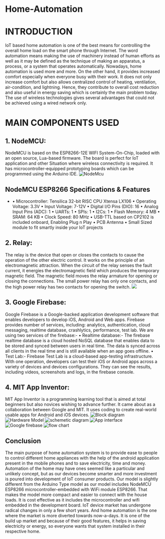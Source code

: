 # Home-Automation

# INTRODUCTION
IoT based home automation is one of the best means for controlling the overall home load on the smart phone through Internet. The word automation means making the use of machinery instead of human efforts as well as it may be defined as the technique of making an apparatus, a process, or a system that operates automatically.
Nowadays, home automation is used more and more. On the other hand, it provides increased comfort especially when everyone busy with their work. It does not only increase comfort but also allows centralized control of heating, ventilation, air-condition, and lightning. Hence, they contribute to overall cost reduction and also useful in energy saving which is certainly the main problem today.
The use of wireless technologies gives several advantages that could not be achieved using a wired network only.

# MAIN COMPONENTS USED
## 1. NodeMCU:
 NodeMCU is based on the ESP8266-12E WIFI System-On-Chip, loaded with an open source, Lua-based firmware. The board is perfect for IoT application and other Situation where wireless connectivity is required. It has microcontroller-equipped prototyping boards which can be programmed using the Arduino IDE.
![NodeMcu](https://i.imgur.com/9K9bggy.png)

## NodeMCU ESP8266 Specifications & Features

*  • Microcontroller: Tensilica 32-bit RISC CPU Xtensa LX106 • Operating Voltage: 3.3V • Input Voltage: 7-12V • Digital I/O Pins (DIO): 16 • Analog Input Pins (ADC): 1 • UARTs: 1 • SPIs: 1 • I2Cs: 1 • Flash Memory: 4 MB • SRAM: 64 KB • Clock Speed: 80 MHz • USB-TTL based on CP2102 is included onboard, Enabling Plug n Play • PCB Antenna • Small Sized module to fit smartly inside your IoT projects


## 2. Relay: 
The relay is the device that open or closes the contacts to cause the operation of the other electric control. It works on the principle of an electromagnetic attraction. When the circuit of the relay senses the fault current, it energies the electromagnetic field which produces the temporary magnetic field. The magnetic field moves the relay armature for opening or closing the connections. The small power relay has only one contacts, and the high power relay has two contacts for opening the switch.
![](https://i.imgur.com/vOwX7WA.png)

## 3. Google Firebase:
 Google Firebase is a Google-backed application development software that enables developers to develop iOS, Android and Web apps. Firebase provides number of services, including: analytics, authentication, cloud messaging, realtime database, crashlytics, performance, test lab.
We are using two services of the firebase:-
• Realtime database:- The firebase realtime database is a cloud hosted NoSQL database that enables data to be stored and synced between users in real time. The data is synced across all clients in the real time and is still available when an app goes offline.
• Test Lab:- Firebase Test Lab is a cloud-based app-testing infrastructure. With one operation, developers can test their iOS or Android apps across a variety of devices and devices configurations. They can see the results, including videos, screenshots and logs, in the firebase console.
## 4. MIT App Inventor:
 MIT App Inventor is a programming learning tool that is aimed at total beginners but also novices wishing to advance further. It came about as a collaboration between Google and MIT. It uses coding to create real-world usable apps for Android and iOS devices.
![Block diagram](https://i.imgur.com/qTqJT4M.png)
![Hardware Model](https://i.imgur.com/UEDJc80.png)
![schemetic diagram](https://i.imgur.com/Jz7t4Jt.png)
![App interface](https://i.imgur.com/EzIn5aS.png)
![Google firebase](https://i.imgur.com/6OPXm1M.png)
![flow chart](https://i.imgur.com/D1PsUCl.png.png)
## Conclusion
The main purpose of home automation system is to provide ease to people to control different home appliances with the help of the android application present in the mobile phones and to save electricity, time and money. Automation of the home may have ones seemed like a particular and unlikely concept, but as our devices become smarter and more investment is poured into development of IoT consumer products.
Our model is slightly different from the Arduino Type model as our model includes NodeMCU ESP8266 microcontroller-embedded with WiFi module ESP8266. That makes the model more compact and easier to connect with the house loads. It is cost effective as it includes the microcontroller and wifi embedded in the development board.
IoT device market has undergone radical changes in only a few short years. And home automation is the one where the market is more diverted towards now-a-days. It is one of the build up market and because of their good features, it helps in saving electricity or energy, so everyone wants that system installed in their respective home.
